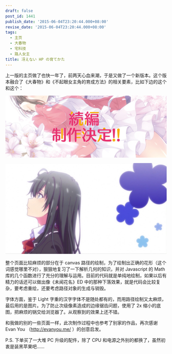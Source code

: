 ```yaml
---
draft: false
post_id: 1441
publish_date: '2015-06-04T23:20:44.000+08:00'
revise_date: '2015-06-04T23:20:44.000+08:00'
tags:
  - 主页
  - 大春物
  - 宅科技
  - 路人女主
title: 冴えない HP の育てかた
---
```


上一版的主页做了也快一年了，前两天心血来潮，于是又做了一个新版本。这个版本融合了《大春物》和《不起眼女主角的育成方法》的相关要素，比如下边的这个和这个：

![mv-sequel](mv-sequel.jpg)

![](oregairu.jpg)

整个页面比较麻烦的部分在于 canvas 路径的绘制，为了绘制出正确的花形（这个词感觉哪里不对），狠狠地复习了一下解析几何的知识，并对 Javascript 的 Math 库的几个函数进行了充分的理解与运用。目前的代码就是单纯地绘制，如果以后有精力的话还可以做出像《未闻花名》ED 中的那种下落效果，就是代码会比较复杂，要考虑重绘，还要考虑路径对象的生成与销毁。

字体方面，鉴于 Light 字重的汉字字体不是随处都有的，而用路径绘制又太麻烦，最后用的是图片。为了防止次级像素造成的边缘锯齿问题，使用了 2x 缩小的底图，把麻烦的锅交给浏览器了。从观察到的效果上还不错。

和我做的别的一些页面一样，此次制作过程中也参考了别家的作品，再次感谢 Evan You （http://evanyou.me/ ）的创意启发。

P.S. 下单买了一大堆 PC 升级的配件，除了 CPU 和电源之外别的都换了，虽然初衷是装黑苹果吧……
